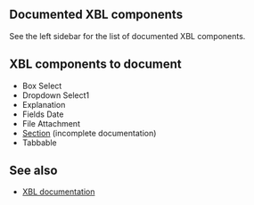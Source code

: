 ## Documented XBL components

See the left sidebar for the list of documented XBL components.

## XBL components to document

- Box Select
- Dropdown Select1
- Explanation
- Fields Date
- File Attachment
- [Section](section.md) (incomplete documentation)
- Tabbable

## See also

- [XBL documentation](../../xforms/xbl/README.md)
